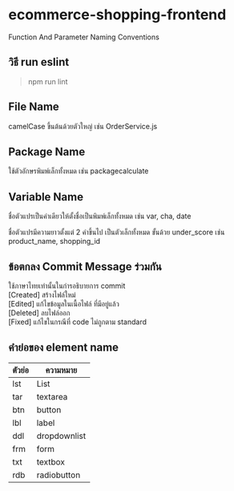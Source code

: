 # ecommerce-shopping-frontend
Function And Parameter Naming Conventions

## วิธี run eslint
>npm run lint

## File Name
camelCase ขึ้นต้นด้วยตัวใหญ่ เช่น
OrderService.js

## Package Name
ใช้ตัวอักษรพิมพ์เล็กทั้งหมด เช่น
packagecalculate

## Variable Name
ชื่อตัวแปรเป็นคำเดียวให้ตั้งชื่อเป็นพิมพ์เล็กทั้งหมด เช่น
var, cha, date

ชื่อตัวแปรมีความยาวตั้งแต่ 2 คำขึ้นไป เป็นตัวเล็กทั้งหมด ขั้นด้วย under_score เช่น
product_name, shopping_id

## ข้อตกลง Commit Message ร่วมกัน
ใช้ภาษาไทยเท่านั้นในก่ารอธิบายการ commit </br>
[Created] สร้างไฟล์ใหม่</br>
[Edited] แก้ไขข้อมูลในเนื้อไฟล์ ที่มีอยู่แล้ว</br>
[Deleted] ลบไฟล์ออก</br>
[Fixed] แก้ไขในกรณีที่ code ไม่ถูกตาม standard</br>

## คำย่อของ element name
| ตัวย่อ        | ความหมาย         |
| --- | ---  |
|lst          |  List            |
|tar          |  textarea        |
|btn          |  button          |
|lbl          |  label           |
|ddl          |   dropdownlist   |
|frm          |  form            |
|txt          |  textbox         |
|rdb          |  radiobutton     |
